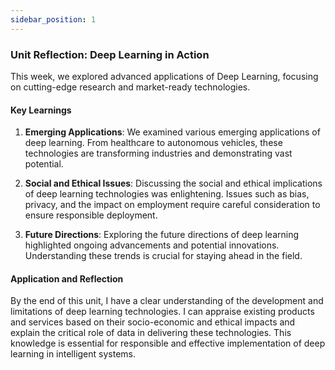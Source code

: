 ```yaml
---
sidebar_position: 1
---
```


### Unit Reflection: Deep Learning in Action

This week, we explored advanced applications of Deep Learning, focusing on cutting-edge research and market-ready technologies.

#### Key Learnings

1. **Emerging Applications**: We examined various emerging applications of deep learning. From healthcare to autonomous vehicles, these technologies are transforming industries and demonstrating vast potential.

2. **Social and Ethical Issues**: Discussing the social and ethical implications of deep learning technologies was enlightening. Issues such as bias, privacy, and the impact on employment require careful consideration to ensure responsible deployment.

3. **Future Directions**: Exploring the future directions of deep learning highlighted ongoing advancements and potential innovations. Understanding these trends is crucial for staying ahead in the field.

#### Application and Reflection

By the end of this unit, I have a clear understanding of the development and limitations of deep learning technologies. I can appraise existing products and services based on their socio-economic and ethical impacts and explain the critical role of data in delivering these technologies. This knowledge is essential for responsible and effective implementation of deep learning in intelligent systems.

